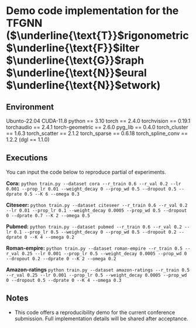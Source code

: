 # Demo code implementation for the TFGNN ($\underline{\text{T}}$rigonometric $\underline{\text{F}}$ilter $\underline{\text{G}}$raph $\underline{\text{N}}$eural $\underline{\text{N}}$etwork)

## Environment
Ubunto-22.04
CUDA-11.8
python == 3.10
torch == 2.4.0
torchvision == 0.19.1
torchaudio == 2.4.1
torch-geometric == 2.6.0
pyg_lib == 0.4.0
torch_cluster == 1.6.3
torch_scatter == 2.1.2
torch_sparse == 0.6.18
torch_spline_conv == 1.2.2
(dgl == 1.1.0)

## Executions
You can input the code below to reproduce partial of experiments.

**Cora:**
`python train.py --dataset cora --r_train 0.6 --r_val 0.2 --lr 0.001 --prop_lr 0.01 --weight_decay 0 --prop_wd 0.5 --dropout 0.5 --dprate 0.5 --K 6 --omega 0.3`

**Citeseer:**
`python train.py --dataset citeseer --r_train 0.6 --r_val 0.2 --lr 0.01 --prop_lr 0.1 --weight_decay 0.0005 --prop_wd 0.5 --dropout 0 --dprate 0.7 --K 2 --omega 0.5`

**Pubmed:**
`python train.py --dataset pubmed --r_train 0.6 --r_val 0.2 --lr 0.1 --prop_lr 0.5 --weight_decay 0 --prop_wd 0.5 --dropout 0.2 --dprate 0 --K 4 --omega 0.2`

**Roman-empire:**
`python train.py --dataset roman-empire --r_train 0.5 --r_val 0.25 --lr 0.001 --prop_lr 0.5 --weight_decay 0.0005 --prop_wd 0 --dropout 0.2 --dprate 0 --K 2 --omega 0.2`

**Amazon-ratings**
`python train.py --dataset amazon-ratings --r_train 0.5 --r_val 0.25 --lr 0.001 --prop_lr 0.5 --weight_decay 0.0005 --prop_wd 0 --dropout 0.5 --dprate 0 --K 4 --omega 0.3`

## Notes
- This code offers a reproducibility demo for the current conference submission. Full implementation details will be shared after acceptance.